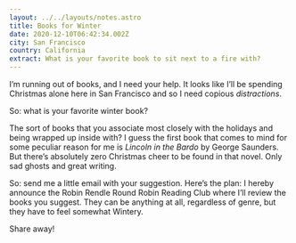 ```yaml
---
layout: ../../layouts/notes.astro
title: Books for Winter
date: 2020-12-10T06:42:34.002Z
city: San Francisco
country: California
extract: What is your favorite book to sit next to a fire with?
---
```


I’m running out of books, and I need your help. It looks like I’ll be spending Christmas alone here in San Francisco and so I need copious _distractions_.

So: what is your favorite winter book?

The sort of books that you associate most closely with the holidays and being wrapped up inside with? I guess the first book that comes to mind for some peculiar reason for me is _Lincoln in the Bardo_ by George Saunders. But there’s absolutely zero Christmas cheer to be found in that novel. Only sad ghosts and great writing.

So: send me a little email with your suggestion. Here’s the plan: I hereby announce the Robin Rendle Round Robin Reading Club where I’ll review the books you suggest. They can be anything at all, regardless of genre, but they have to feel somewhat Wintery.

Share away!
